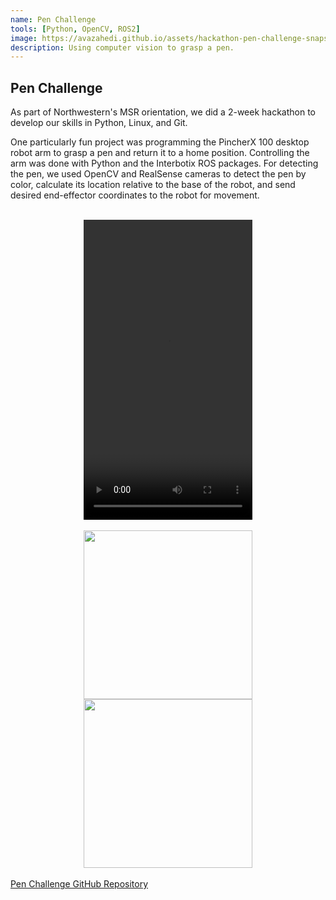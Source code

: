 ```yaml
---
name: Pen Challenge
tools: [Python, OpenCV, ROS2]
image: https://avazahedi.github.io/assets/hackathon-pen-challenge-snapshot.png
description: Using computer vision to grasp a pen.
---
```


## Pen Challenge

As part of Northwestern's MSR orientation, we did a 2-week hackathon to develop our skills in Python, Linux, and Git.  

One particularly fun project was programming the PincherX 100 desktop robot arm to grasp a pen and return it to a home position. Controlling the arm was done with Python and the Interbotix ROS packages. For detecting the pen, we used OpenCV and RealSense cameras to detect the pen by color, calculate its location relative to the base of the robot, and send desired end-effector coordinates to the robot for movement.  

<br>
<center><video width="270" height="480" controls>
  <source src="{{ site.url }}{{ site.baseurl }}/assets/hackathon-pen-challenge-video-1.mp4">
</video></center>
<br>

<center><img src="{{ site.url }}{{ site.baseurl }}/assets/hackathon-pen-challenge-snapshot.png" width="270" /><img src="{{ site.url }}{{ site.baseurl }}/assets/hackathon-pen-challenge-snapshot-2.png" width="270" /></center>

<br>
<a href="https://github.com/avazahedi/pen-challenge">Pen Challenge GitHub Repository</a>